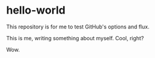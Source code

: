 # hello-world
This repository is for me to test GitHub's options and flux.

This is me, writing something about myself. Cool, right?

Wow.
